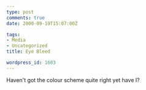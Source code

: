 ```yaml
---
type: post
comments: true
date: 2000-09-19T15:07:00Z

tags:
- Media
- Uncategorized
title: Eye Bleed

wordpress_id: 1603
---
```


Haven't got the colour scheme quite right yet have I?
